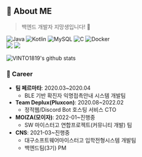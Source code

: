 ## 🌠 About ME
> 백엔드 개발자 지망생입니다! 🦊
   
<img alt="Java" src="https://img.shields.io/badge/java-%23ED8B00.svg?style=for-the-badge&logo=java&logoColor=white"/> <img alt="Kotlin" src="https://img.shields.io/badge/kotlin-%230095D5.svg?style=for-the-badge&logo=kotlin&logoColor=white"/> <img alt="MySQL" src="https://img.shields.io/badge/mysql-%2300f.svg?style=for-the-badge&logo=mysql&logoColor=white"/> <img alt="C" src="https://img.shields.io/badge/c-%2300599C.svg?style=for-the-badge&logo=c&logoColor=white"/> <img alt="Docker" src="https://img.shields.io/badge/docker-%230db7ed.svg?style=for-the-badge&logo=docker&logoColor=white"/></br><img src="https://img.shields.io/badge/Spring Boot-6DB33F?style=for-the-badge&logo=SpringBoot&logoColor=white"> <img src="https://img.shields.io/badge/Ubuntu-E95420?style=for-the-badge&logo=Ubuntu&logoColor=white">

![VINTO1819's github stats](https://github-readme-stats.vercel.app/api?username=ericlee05&theme=vue&show_icons=true&hide_border=true)

### 📱 Career
 * **팀 페르마타**: 2020.03~2020.04
   * BLE 기반 확진자 익명접촉안내 시스템 개발팀
 * **Team Deplux(Pluxcon)**: 2020.08~2022.02
   * 정적웹/Discord Bot 호스팅 서비스 CTO
 * **MOIZA(모이자)**: 2022-01~진행중
   * SW 마이스터고 연합프로젝트(커뮤니티 개발) 팀
 * **CNS**: 2021-03~진행중
   * 대구소프트웨어마이스터고 입학전형시스템 개발팀
   * 백엔드팀(3기) PM
